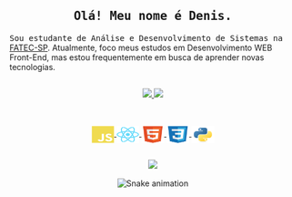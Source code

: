 <h2 align="center"><samp>Olá! Meu nome é Denis.</samp></h2>

<a align="center"><samp>Sou estudante de Análise e Desenvolvimento de Sistemas na <a href="http://www.fatecsp.br/">FATEC-SP</a>. Atualmente, foco meus estudos em Desenvolvimento WEB Front-End, mas estou frequentemente em busca de aprender novas tecnologias. </samp></a>

##


<div align="center">
  <a href="https://github.com/DenisScar">
  <img height="150em" src="https://github-readme-stats.vercel.app/api?username=DenisScar&show_icons=true&theme=dracula&include_all_commits=true&count_private=true"/>
  <img height="150em" src="https://github-readme-stats.vercel.app/api/top-langs/?username=DenisScar&layout=compact&langs_count=7&theme=dracula"/>
</div>
  
  ##

<div align="center" style="display: inline_block"><br>
  <img align="center" alt="Denis-Js" height="30" width="40" src="https://raw.githubusercontent.com/devicons/devicon/master/icons/javascript/javascript-plain.svg">
  <img align="center" alt="Denis-React" height="30" width="40" src="https://raw.githubusercontent.com/devicons/devicon/master/icons/react/react-original.svg">
  <img align="center" alt="Denis-HTML" height="30" width="40" src="https://raw.githubusercontent.com/devicons/devicon/master/icons/html5/html5-original.svg">
  <img align="center" alt="Denis-CSS" height="30" width="40" src="https://raw.githubusercontent.com/devicons/devicon/master/icons/css3/css3-original.svg">
  <img align="center" alt="Denis-Python" height="30" width="40" src="https://raw.githubusercontent.com/devicons/devicon/master/icons/python/python-original.svg">
</div>

  ##

<div align="center"> 
  <a href="https://www.linkedin.com/in/denis-santos-cardoso-1951603a" target="_blank"><img src="https://img.shields.io/badge/-LinkedIn-%230077B5?style=for-the-badge&logo=linkedin&logoColor=white" target="_blank"></a> 
  
  ![Snake animation](https://github.com/DenisScar/DenisScar/blob/output/github-contribution-grid-snake.svg)
</div>
